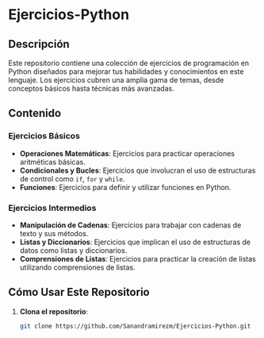 # Ejercicios-Python

## Descripción

Este repositorio contiene una colección de ejercicios de programación en Python diseñados para mejorar tus habilidades y conocimientos en este lenguaje. Los ejercicios cubren una amplia gama de temas, desde conceptos básicos hasta técnicas más avanzadas.

## Contenido

### Ejercicios Básicos
- **Operaciones Matemáticas**: Ejercicios para practicar operaciones aritméticas básicas.
- **Condicionales y Bucles**: Ejercicios que involucran el uso de estructuras de control como `if`, `for` y `while`.
- **Funciones**: Ejercicios para definir y utilizar funciones en Python.

### Ejercicios Intermedios
- **Manipulación de Cadenas**: Ejercicios para trabajar con cadenas de texto y sus métodos.
- **Listas y Diccionarios**: Ejercicios que implican el uso de estructuras de datos como listas y diccionarios.
- **Comprensiones de Listas**: Ejercicios para practicar la creación de listas utilizando comprensiones de listas.

## Cómo Usar Este Repositorio

1. **Clona el repositorio**:
   ```sh
   git clone https://github.com/Sanandramirezm/Ejercicios-Python.git
